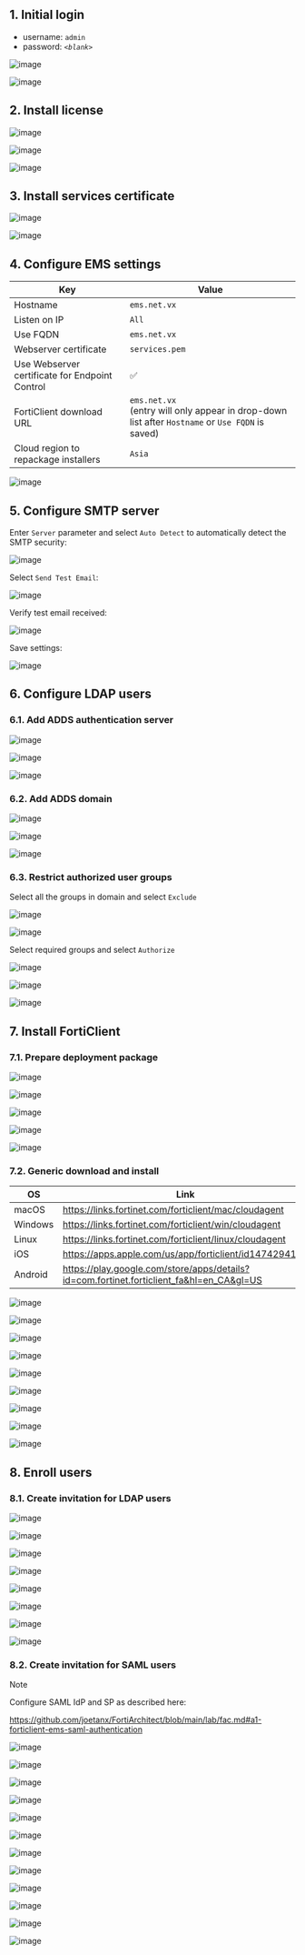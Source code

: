 ## 1. Initial login

- username: `admin`
- password: _`<blank>`_

![image](https://github.com/user-attachments/assets/0034193b-bd7e-49de-8ae9-2c037806f590)

![image](https://github.com/user-attachments/assets/3d2e4cd9-4985-4e69-807a-4d93185161b7)

## 2. Install license

![image](https://github.com/user-attachments/assets/6dcabc2b-77c0-4df6-bd17-21ff315b6c99)

![image](https://github.com/user-attachments/assets/09c8c7d1-5689-49b9-bb47-63a13559d74d)

![image](https://github.com/user-attachments/assets/a3ad8ddc-0436-4c4c-9804-75588473ff83)

## 3. Install services certificate

![image](https://github.com/user-attachments/assets/80b15ec2-c089-4616-8f1f-edea1716a29a)

![image](https://github.com/user-attachments/assets/5a3ff0c0-b8bc-4051-a25d-493a33936d52)

## 4. Configure EMS settings

|Key|Value|
|---|---|
|Hostname|`ems.net.vx`|
|Listen on IP|`All`|
|Use FQDN|`ems.net.vx`|
|Webserver certificate|`services.pem`|
|Use Webserver certificate for Endpoint Control|✅|
|FortiClient download URL|`ems.net.vx`<br>(entry will only appear in drop-down list after `Hostname` or `Use FQDN` is saved)|
|Cloud region to repackage installers|`Asia`|

![image](https://github.com/user-attachments/assets/84a2a6f9-fe64-40e6-809e-75d2cb72ce3e)

## 5. Configure SMTP server

Enter `Server` parameter and select `Auto Detect` to automatically detect the SMTP security:

![image](https://github.com/user-attachments/assets/91e8e3c3-f8ca-4c54-907d-d9d83b35a9f4)

Select `Send Test Email`:

![image](https://github.com/user-attachments/assets/2cb23658-187e-44ae-9fcc-e279d71ed6a5)

Verify test email received:

![image](https://github.com/user-attachments/assets/c19d0a57-5c78-40ad-be96-32261611d415)

Save settings:

![image](https://github.com/user-attachments/assets/f01e2fc0-19b4-4f05-94bd-8e84fe67c93e)

## 6. Configure LDAP users

### 6.1. Add ADDS authentication server

![image](https://github.com/user-attachments/assets/4d3c2030-3da8-4974-8268-555d5bf9f731)

![image](https://github.com/user-attachments/assets/aa344acc-8403-48b2-b80a-af98195899b3)

![image](https://github.com/user-attachments/assets/78bf273c-8ae5-4cc4-b76b-0b4833fdb916)

### 6.2. Add ADDS domain

![image](https://github.com/user-attachments/assets/2f61d35c-6e6f-498e-94a4-67d082f20220)

![image](https://github.com/user-attachments/assets/55c0a244-9d7a-4f85-be26-53dc7405fbec)

![image](https://github.com/user-attachments/assets/f685ff92-3409-4966-aa2a-7b167fc46409)

### 6.3. Restrict authorized user groups

Select all the groups in domain and select `Exclude`

![image](https://github.com/user-attachments/assets/a84dc3f0-f30c-467f-b4f6-0465190e36d0)

![image](https://github.com/user-attachments/assets/8f933a6d-c565-461d-a564-67631a3d8d52)

Select required groups and select `Authorize`

![image](https://github.com/user-attachments/assets/bf640f8b-e9fd-4772-bcff-854ee365bcb5)

![image](https://github.com/user-attachments/assets/3b48fbf6-0046-40d8-940d-d0cb2ed6c7a6)

![image](https://github.com/user-attachments/assets/55d5d579-fe4c-40b5-b9c3-caaee19a0d9b)

## 7. Install FortiClient

### 7.1. Prepare deployment package

![image](https://github.com/user-attachments/assets/83f6a514-a567-4aac-aae6-947fbcbb68ea)

![image](https://github.com/user-attachments/assets/02254c39-98df-4c99-9378-3f90ba5f14bd)

![image](https://github.com/user-attachments/assets/1f3283d2-658d-4c4e-972d-9c67c970bfcb)

![image](https://github.com/user-attachments/assets/9ec97c3a-7295-4128-80ee-b65bd9ada00c)

![image](https://github.com/user-attachments/assets/bc91d5f8-497a-43ee-a21f-a04e360e448d)

### 7.2. Generic download and install

|OS|Link|
|---|---|
|macOS|https://links.fortinet.com/forticlient/mac/cloudagent|
|Windows|https://links.fortinet.com/forticlient/win/cloudagent|
|Linux|https://links.fortinet.com/forticlient/linux/cloudagent|
|iOS|https://apps.apple.com/us/app/forticlient/id1474294106|
|Android|https://play.google.com/store/apps/details?id=com.fortinet.forticlient_fa&hl=en_CA&gl=US|

![image](https://github.com/user-attachments/assets/1d13b35e-dd8f-4990-bf04-fca7e6b40708)

![image](https://github.com/user-attachments/assets/e655fbdd-1630-4353-b24e-d8deed8be21c)

![image](https://github.com/user-attachments/assets/248754d2-beca-4100-9959-ad0ec27057e5)

![image](https://github.com/user-attachments/assets/3eb2cf3c-23b2-4eb5-818a-24738549241e)

![image](https://github.com/user-attachments/assets/5e466953-17a8-428d-abd6-17bb3128f127)

![image](https://github.com/user-attachments/assets/554f14b7-0160-4c67-b239-a5670f6acef5)

![image](https://github.com/user-attachments/assets/e9baf8d4-b563-4bdc-8687-4e961579c898)

![image](https://github.com/user-attachments/assets/012553b8-8338-4725-9f01-6538d0e91d39)

![image](https://github.com/user-attachments/assets/04811197-7555-4716-abcf-2a67601522a5)

## 8. Enroll users

### 8.1. Create invitation for LDAP users

![image](https://github.com/user-attachments/assets/dd84c080-41d3-440e-930f-44c83ae62b4d)

![image](https://github.com/user-attachments/assets/aa7e86f6-dd5e-4827-a18a-3837da339ca4)

![image](https://github.com/user-attachments/assets/6997988b-1221-412c-a212-7960eab6584b)

![image](https://github.com/user-attachments/assets/fbe88f17-c47d-41a5-95f2-03fc0464d487)

![image](https://github.com/user-attachments/assets/de0b479f-071d-422f-b439-711771e52805)

![image](https://github.com/user-attachments/assets/04a7e23e-f73a-44c9-b942-9d4e4f195998)

![image](https://github.com/user-attachments/assets/9fd937a1-4ef6-4e07-98e5-70587bfca8ff)

![image](https://github.com/user-attachments/assets/4624a7ee-2f56-4510-9175-8af361ae880b)

### 8.2. Create invitation for SAML users

> [!Note]
>
> Configure SAML IdP and SP as described here:
>
> https://github.com/joetanx/FortiArchitect/blob/main/lab/fac.md#a1-forticlient-ems-saml-authentication

![image](https://github.com/user-attachments/assets/530b3797-2289-449f-9e96-81d9b04bdb2b)

![image](https://github.com/user-attachments/assets/75ae6b6c-ed58-4d64-ad3b-13a0ed028e3c)

![image](https://github.com/user-attachments/assets/6997988b-1221-412c-a212-7960eab6584b)

![image](https://github.com/user-attachments/assets/4d2a7f8d-77ed-4dab-ac19-fdbb5a8df7e1)

![image](https://github.com/user-attachments/assets/f4bb51ac-8c79-427d-8ec7-90c8cd563479)

![image](https://github.com/user-attachments/assets/227ab8e0-4ffb-499e-a87e-44f0ab0f8e04)

![image](https://github.com/user-attachments/assets/3bf53ec2-8fb6-4cec-9dc2-ea0a831a96ec)

![image](https://github.com/user-attachments/assets/49b6705e-9cf1-4b3a-ac0f-bbeb12c7e10e)

![image](https://github.com/user-attachments/assets/e5441a34-f355-4daa-b5fd-ba5e87f828b7)

![image](https://github.com/user-attachments/assets/d21d260a-b588-4db9-a149-2e8ef40382dc)

![image](https://github.com/user-attachments/assets/546c4f7d-4e07-4894-90df-417720554a9f)

![image](https://github.com/user-attachments/assets/226e9a86-33ea-4b73-98de-846db8d0f377)

